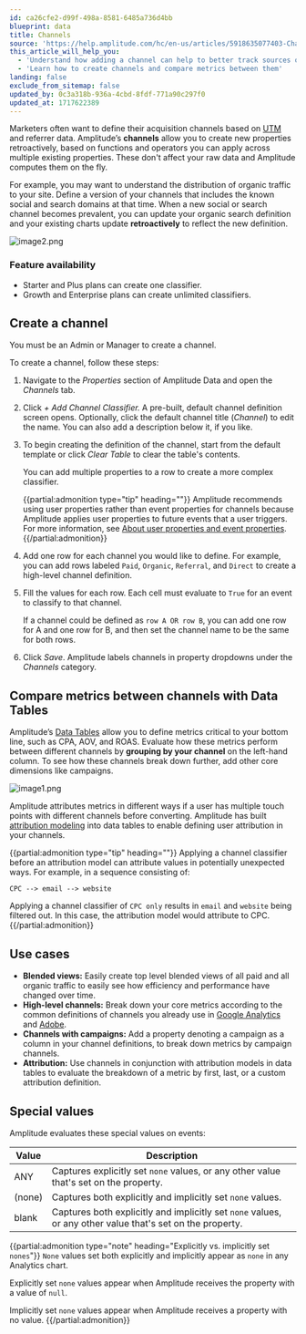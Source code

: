 ```yaml
---
id: ca26cfe2-d99f-498a-8581-6485a736d4bb
blueprint: data
title: Channels
source: 'https://help.amplitude.com/hc/en-us/articles/5918635077403-Channels'
this_article_will_help_you:
  - 'Understand how adding a channel can help to better track sources of site traffic'
  - 'Learn how to create channels and compare metrics between them'
landing: false
exclude_from_sitemap: false
updated_by: 0c3a318b-936a-4cbd-8fdf-771a90c297f0
updated_at: 1717622389
---
```

Marketers often want to define their acquisition channels based on [UTM](/docs/get-started/analyze-acquisition-channels) and referrer data. Amplitude’s **channels** allow you to create new properties retroactively, based on functions and operators you can apply across multiple existing properties. These don't affect your raw data and Amplitude computes them on the fly.

For example, you may want to understand the distribution of organic traffic to your site. Define a version of your channels that includes the known social and search domains at that time. When a new social or search channel becomes prevalent, you can update your organic search definition and your existing charts update **retroactively** to reflect the new definition.

![image2.png](/docs/output/img/data/channel-classifier.png)

### Feature availability

* Starter and Plus plans can create one classifier.
* Growth and Enterprise plans can create unlimited classifiers.

## Create a channel

You must be an Admin or Manager to create a channel.

To create a channel, follow these steps:

1. Navigate to the *Properties* section of Amplitude Data and open the *Channels* tab.
2. Click *+ Add Channel Classifier.* A pre-built, default channel definition screen opens. Optionally, click the default channel title (*Channel*) to edit the name. You can also add a description below it, if you like.
3. To begin creating the definition of the channel, start from the default template or click *Clear Table* to clear the table's contents.  
      
    You can add multiple properties to a row to create a more complex classifier.

    {{partial:admonition type="tip" heading=""}}
    Amplitude recommends using user properties rather than event properties for channels because Amplitude applies user properties to future events that a user triggers. For more information, see [About user properties and event properties](/docs/data/user-properties-and-events#how-amplitude-updates-user-properties).
    {{/partial:admonition}}

4. Add one row for each channel you would like to define. For example, you can add rows labeled `Paid`, `Organic`, `Referral`, and `Direct` to create a high-level channel definition.
5. Fill the values for each row. Each cell must evaluate to `True` for an event to classify to that channel.

    If a channel could be defined as `row A OR row B`, you can add one row for A and one row for B, and then set the channel name to be the same for both rows.

6. Click *Save*. Amplitude labels channels in property dropdowns under the *Channels* category.

## Compare metrics between channels with Data Tables

Amplitude’s [Data Tables](/docs/analytics/charts/data-tables/data-tables-multi-dimensional-analysis) allow you to define metrics critical to your bottom line, such as CPA, AOV, and ROAS. Evaluate how these metrics perform between different channels by **grouping by your channel** on the left-hand column. To see how these channels break down further, add other core dimensions like campaigns.

![image1.png](/docs/output/img/data/image1-png.png)

Amplitude attributes metrics in different ways if a user has multiple touch points with different channels before converting. Amplitude has built [attribution modeling](/docs/analytics/charts/data-tables/data-tables-attribute-credit) into data tables to enable defining user attribution in your channels.

{{partial:admonition type="tip" heading=""}}
Applying a channel classifier before an attribution model can attribute values in potentially unexpected ways. For example, in a sequence consisting of:  
  
`CPC --> email --> website`  
  
Applying a channel classifier of `CPC only` results in `email` and `website` being filtered out. In this case, the attribution model would attribute to CPC.
{{/partial:admonition}}

## Use cases

* **Blended views:** Easily create top level blended views of all paid and all organic traffic to easily see how efficiency and performance have changed over time.
* **High-level channels:** Break down your core metrics according to the common definitions of channels you already use in [Google Analytics](https://support.google.com/analytics/answer/6010097?hl=en#zippy=%2Cin-this-article) and [Adobe](https://experienceleague.adobe.com/docs/analytics/components/marketing-channels/c-getting-started-mchannel.html?lang=en).
* **Channels with campaigns:** Add a property denoting a campaign as a column in your channel definitions, to break down metrics by campaign channels.
* **Attribution:** Use channels in conjunction with attribution models in data tables to evaluate the breakdown of a metric by first, last, or a custom attribution definition.

## Special values

Amplitude evaluates these special values on events:

| **Value** | **Description**                                                                                           |
| --------- | --------------------------------------------------------------------------------------------------------- |
| ANY       | Captures explicitly set `none` values, or any other value that's set on the property.                     |
| (none)    | Captures both explicitly and implicitly set `none` values.                                                |
| blank     | Captures both explicitly and implicitly set `none` values, or any other value that's set on the property. |

{{partial:admonition type="note" heading="Explicitly vs. implicitly set `nones`"}}
`None` values set both explicitly and implicitly appear as `none` in any Analytics chart. 

Explicitly set `none` values appear when Amplitude receives the property with a value of `null`.

Implicitly set `none` values appear when Amplitude receives a property with no value.
{{/partial:admonition}}